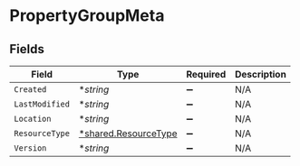 # PropertyGroupMeta


## Fields

| Field                                                              | Type                                                               | Required                                                           | Description                                                        |
| ------------------------------------------------------------------ | ------------------------------------------------------------------ | ------------------------------------------------------------------ | ------------------------------------------------------------------ |
| `Created`                                                          | **string*                                                          | :heavy_minus_sign:                                                 | N/A                                                                |
| `LastModified`                                                     | **string*                                                          | :heavy_minus_sign:                                                 | N/A                                                                |
| `Location`                                                         | **string*                                                          | :heavy_minus_sign:                                                 | N/A                                                                |
| `ResourceType`                                                     | [*shared.ResourceType](../../../pkg/models/shared/resourcetype.md) | :heavy_minus_sign:                                                 | N/A                                                                |
| `Version`                                                          | **string*                                                          | :heavy_minus_sign:                                                 | N/A                                                                |